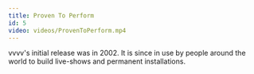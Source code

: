 ```yaml
---
title: Proven To Perform
id: 5
video: videos/ProvenToPerform.mp4
---
```


vvvv's initial release was in 2002. It is since in use by people around the world to build live-shows and permanent installations.
